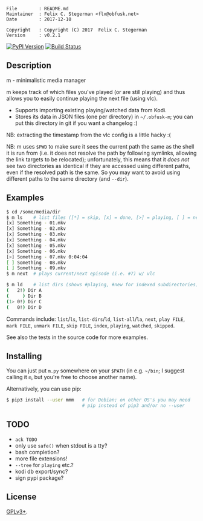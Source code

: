 <!-- {{{1 -->

    File        : README.md
    Maintainer  : Felix C. Stegerman <flx@obfusk.net>
    Date        : 2017-12-10

    Copyright   : Copyright (C) 2017  Felix C. Stegerman
    Version     : v0.2.1

<!-- }}}1 -->

[![PyPI Version](https://img.shields.io/pypi/v/mmm.svg)](https://pypi.python.org/pypi/mmm)
[![Build Status](https://travis-ci.org/obfusk/m.svg?branch=master)](https://travis-ci.org/obfusk/m)

## Description

m - minimalistic media manager

m keeps track of which files you've played (or are still playing) and
thus allows you to easily continue playing the next file (using vlc).

* Supports importing existing playing/watched data from Kodi.
* Stores its data in JSON files (one per directory) in `~/.obfusk-m`;
  you can put this directory in git if you want a changelog :)

NB: extracting the timestamp from the vlc config is a little hacky :(

NB: m uses `$PWD` to make sure it sees the current path the same as
the shell it is run from (i.e. it does not resolve the path by
following symlinks, allowing the link targets to be relocated);
unfortunately, this means that it *does not* see two directories as
identical if they are accessed using different paths, even if the
resolved path is the same.  So you may want to avoid using different
paths to the same directory (and `--dir`).

## Examples

```bash
$ cd /some/media/dir
$ m ls    # list files ([*] = skip, [x] = done, [>] = playing, [ ] = new)
[x] Something - 01.mkv
[x] Something - 02.mkv
[x] Something - 03.mkv
[x] Something - 04.mkv
[x] Something - 05.mkv
[x] Something - 06.mkv
[>] Something - 07.mkv 0:04:04
[ ] Something - 08.mkv
[ ] Something - 09.mkv
$ m next  # plays current/next episode (i.e. #7) w/ vlc
```

```bash
$ m ld    # list dirs (shows #playing, #new for indexed subdirectories)
(   2!) Dir A
(     ) Dir B
(1> 0!) Dir C
(   0!) Dir D
```

Commands include: `list`/`ls`, `list-dirs`/`ld`, `list-all`/`la`,
`next`, `play FILE`, `mark FILE`, `unmark FILE`, `skip FILE`, `index`,
`playing`, `watched`, `skipped`.

See also the tests in the source code for more examples.

## Installing

You can just put `m.py` somewhere on your `$PATH` (in e.g. `~/bin`; I
suggest calling it `m`, but you're free to choose another name).

Alternatively, you can use pip:

```bash
$ pip3 install --user mmm   # for Debian; on other OS's you may need
                            # pip instead of pip3 and/or no --user
```

## TODO

* `ack TODO`
* only use `safe()` when stdout is a tty?
* bash completion?
* more file extensions!
* `--tree` for `playing` etc.?
* kodi db export/sync?
* sign pypi package?

## License

[GPLv3+](https://www.gnu.org/licenses/gpl-3.0.html).

<!-- vim: set tw=70 sw=2 sts=2 et fdm=marker : -->

